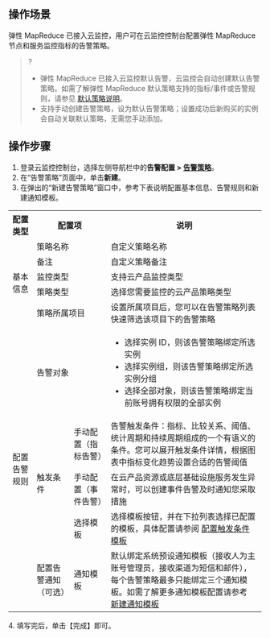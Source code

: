 ## 操作场景
弹性 MapReduce 已接入云监控，用户可在云监控控制台配置弹性 MapReduce 节点和服务监控指标的告警策略。

>?
>- 弹性 MapReduce 已接入云监控默认告警，云监控会自动创建默认告警策略。如需了解弹性 MapReduce 默认策略支持的指标/事件或告警规则，请参见 [默认策略说明](https://cloud.tencent.com/document/product/248/50399)。
>- 支持手动创建告警策略，设为默认告警策略；设置成功后新购买的实例会自动关联默认策略，无需您手动添加。 

## 操作步骤
1. 登录云监控控制台，选择左侧导航栏中的**告警配置 > [告警策略](https://console.cloud.tencent.com/monitor/alarm2/policy)**。
2. 在“告警策略”页面中，单击**新建**。
3. 在弹出的“新建告警策略”窗口中，参考下表说明配置基本信息、告警规则和新建通知模板。
<table>
<tr>
<th>配置类型</th>
<th colspan="2">配置项</th>
<th>说明</th>
</tr>
<tr>
<td rowspan="5">基本信息</td>
<td  colspan="2">策略名称</td>
<td>自定义策略名称</td>
</tr>
<tr>
<td  colspan="2">备注</td>
<td>自定义策略备注</td>
</tr>
<tr>
<td colspan="2">监控类型</td>
<td>支持云产品监控类型</td>
</tr>
<tr>
<td colspan="2">策略类型</td>
<td>选择您需要监控的云产品策略类型</td>
</tr>
<tr>
<td colspan="2">策略所属项目</td>
<td>设置所属项目后，您可以在告警策略列表快速筛选该项目下的告警策略</td>
</tr>
<tr>
<td  rowspan="5">配置告警规则</td>
<td colspan="2">告警对象</td>
<td><ul/><li>选择实例 ID，则该告警策略绑定所选实例<li>选择实例组，则该告警策略绑定所选实例分组<li>选择全部对象，则该告警策略绑定当前账号拥有权限的全部实例</td>
</tr>
<tr>
<td  rowspan="3">触发条件</td>
<td>手动配置（指标告警）</td>
<td>告警触发条件：指标、比较关系、阈值、统计周期和持续周期组成的一个有语义的条件。您可以展开触发条件详情，根据图表中指标变化趋势设置合适的告警阈值</td>
</tr>
<tr>
<td>手动配置（事件告警）</td>
<td>在云产品资源或底层基础设施服务发生异常时，可以创建事件告警及时通知您采取措施</td>
</tr>
<tr>
<td>选择模板</td>
<td>选择模板按钮，并在下拉列表选择已配置的模板，具体配置请参阅 <a href="https://cloud.tencent.com/document/product/248/50396">配置触发条件模板</a></td>
</tr>
<tr>
<td>配置告警通知（可选）</td>
<td>通知模板</td>
<td> 默认绑定系统预设通知模板（接收人为主账号管理员，接收渠道为短信和邮件），每个告警策略最多只能绑定三个通知模板。如需了解更多通知模板配置请参考 <a href="https://cloud.tencent.com/document/product/248/50404">新建通知模板</a></td>
</tr>
</table>
4. 填写完后，单击【完成】即可。


